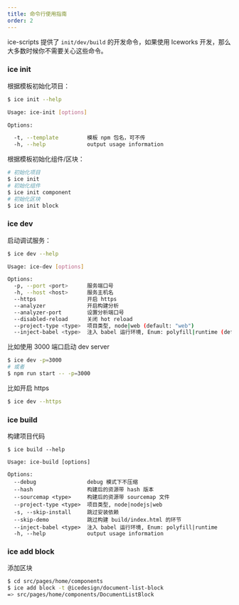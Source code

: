 ```yaml
---
title: 命令行使用指南
order: 2
---
```


ice-scripts 提供了 `init/dev/build` 的开发命令，如果使用 Iceworks 开发，那么大多数时候你不需要关心这些命令。

### ice init

根据模板初始化项目：

```bash
$ ice init --help

Usage: ice-init [options]

Options:

  -t, --template         模板 npm 包名，可不传
  -h, --help             output usage information
```

根据模板初始化组件/区块：

```bash
# 初始化项目
$ ice init
# 初始化组件
$ ice init component
# 初始化区块
$ ice init block
```

### ice dev

启动调试服务：

```bash
$ ice dev --help

Usage: ice-dev [options]

Options:
  -p, --port <port>      服务端口号
  -h, --host <host>      服务主机名
  --https                开启 https
  --analyzer             开启构建分析
  --analyzer-port        设置分析端口号
  --disabled-reload      关闭 hot reload
  --project-type <type>  项目类型, node|web (default: "web")
  --inject-babel <type>  注入 babel 运行环境, Enum: polyfill|runtime (default: "polyfill")
```

比如使用 3000 端口启动 dev server

```bash
$ ice dev -p=3000
# 或者
$ npm run start -- -p=3000
```

比如开启 https

```bash
$ ice dev --https
```

### ice build

构建项目代码

```plain
$ ice build --help

Usage: ice-build [options]

Options:
  --debug                debug 模式下不压缩
  --hash                 构建后的资源带 hash 版本
  --sourcemap <type>     构建后的资源带 sourcemap 文件
  --project-type <type>  项目类型, node|nodejs|web
  -s, --skip-install     跳过安装依赖
  --skip-demo            跳过构建 build/index.html 的环节
  --inject-babel <type>  注入 babel 运行环境, Enum: polyfill|runtime
  -h, --help             output usage information
```

### ice add block

添加区块

```bash
$ cd src/pages/home/components
$ ice add block -t @icedesign/document-list-block
=> src/pages/home/components/DocumentListBlock
```